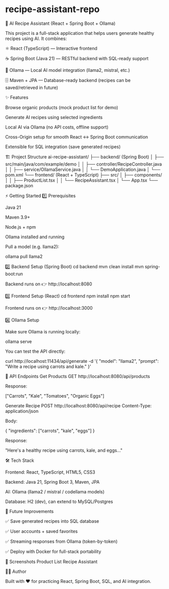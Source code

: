# recipe-assistant-repo

🍲 AI Recipe Assistant (React + Spring Boot + Ollama)

This project is a full-stack application that helps users generate healthy recipes using AI. It combines:

⚛️ React (TypeScript) — Interactive frontend

☕ Spring Boot (Java 21) — RESTful backend with SQL-ready support

🤖 Ollama — Local AI model integration (llama2, mistral, etc.)

🗄️ Maven + JPA — Database-ready backend (recipes can be saved/retrieved in future)

✨ Features

Browse organic products (mock product list for demo)

Generate AI recipes using selected ingredients

Local AI via Ollama (no API costs, offline support)

Cross-Origin setup for smooth React ↔ Spring Boot communication

Extensible for SQL integration (save generated recipes)

🏗️ Project Structure ai-recipe-assistant/ ├── backend/ (Spring Boot) │ ├── src/main/java/com/example/demo │ │ ├── controller/RecipeController.java │ │ ├── service/OllamaService.java │ │ └── DemoApplication.java │ └── pom.xml └── frontend/ (React + TypeScript) ├── src/ │ ├── components/ │ │ ├── ProductList.tsx │ │ └── RecipeAssistant.tsx │ └── App.tsx └── package.json

⚡ Getting Started 1️⃣ Prerequisites

Java 21

Maven 3.9+

Node.js + npm

Ollama installed and running

Pull a model (e.g. llama2):

ollama pull llama2

2️⃣ Backend Setup (Spring Boot) cd backend mvn clean install mvn spring-boot:run

Backend runs on 👉 http://localhost:8080

3️⃣ Frontend Setup (React) cd frontend npm install npm start

Frontend runs on 👉 http://localhost:3000

4️⃣ Ollama Setup

Make sure Ollama is running locally:

ollama serve

You can test the API directly:

curl http://localhost:11434/api/generate -d '{ "model": "llama2", "prompt": "Write a recipe using carrots and kale." }'

🔗 API Endpoints Get Products GET http://localhost:8080/api/products

Response:

["Carrots", "Kale", "Tomatoes", "Organic Eggs"]

Generate Recipe POST http://localhost:8080/api/recipe Content-Type: application/json

Body:

{ "ingredients": ["carrots", "kale", "eggs"] }

Response:

"Here's a healthy recipe using carrots, kale, and eggs..."

🛠️ Tech Stack

Frontend: React, TypeScript, HTML5, CSS3

Backend: Java 21, Spring Boot 3, Maven, JPA

AI: Ollama (llama2 / mistral / codellama models)

Database: H2 (dev), can extend to MySQL/Postgres

🌟 Future Improvements

✅ Save generated recipes into SQL database

✅ User accounts + saved favorites

✅ Streaming responses from Ollama (token-by-token)

✅ Deploy with Docker for full-stack portability

📸 Screenshots Product List Recipe Assistant

👨‍💻 Author

Built with ❤️ for practicing React, Spring Boot, SQL, and AI integration.
